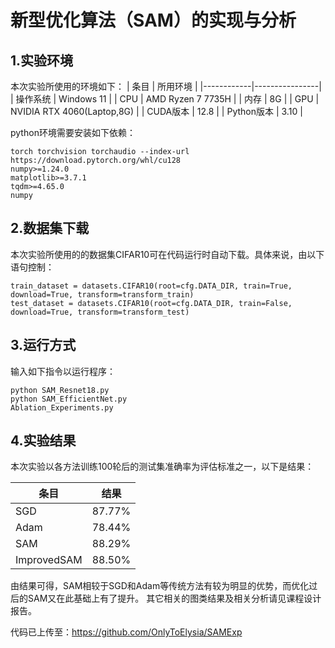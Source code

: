 # 新型优化算法（SAM）的实现与分析 



## 1.实验环境

本次实验所使用的环境如下：
| 条目       | 所用环境       | 
|------------|----------------|
| 操作系统    | Windows 11        | 
| CPU        | AMD Ryzen 7 7735H |
| 内存        | 8G          | 
| GPU        | NVIDIA RTX 4060(Laptop,8G) | 
| CUDA版本    | 12.8            | 
| Python版本  | 3.10           | 

python环境需要安装如下依赖：

```
torch torchvision torchaudio --index-url https://download.pytorch.org/whl/cu128  
numpy>=1.24.0         
matplotlib>=3.7.1     
tqdm>=4.65.0
numpy
```

## 2.数据集下载

本次实验所使用的的数据集CIFAR10可在代码运行时自动下载。具体来说，由以下语句控制：

```
train_dataset = datasets.CIFAR10(root=cfg.DATA_DIR, train=True, download=True, transform=transform_train)
test_dataset = datasets.CIFAR10(root=cfg.DATA_DIR, train=False, download=True, transform=transform_test)
```

## 3.运行方式

输入如下指令以运行程序：

```
python SAM_Resnet18.py
python SAM_EfficientNet.py
Ablation_Experiments.py
```

## 4.实验结果

本次实验以各方法训练100轮后的测试集准确率为评估标准之一，以下是结果：

| 条目       | 结果       | 
|------------|----------------|
| SGD    | 87.77%         | 
| Adam        | 78.44%  |
| SAM        | 88.29%         | 
| ImprovedSAM | 88.50% | 

由结果可得，SAM相较于SGD和Adam等传统方法有较为明显的优势，而优化过后的SAM又在此基础上有了提升。
其它相关的图类结果及相关分析请见课程设计报告。

代码已上传至：https://github.com/OnlyToElysia/SAMExp